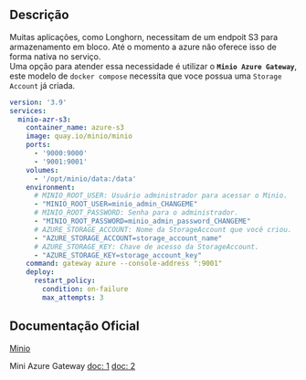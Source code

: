 ## Descrição
Muitas aplicações, como Longhorn, necessitam de um endpoit S3 para armazenamento em bloco. Até o momento a azure não oferece isso de forma nativa no serviço.  
Uma opção para atender essa necessidade é utilizar o **`Minio Azure Gateway`**, este modelo de `docker compose` necessita que voce possua uma `Storage Account` já criada.

```yaml
version: '3.9'
services:
  minio-azr-s3:
    container_name: azure-s3
    image: quay.io/minio/minio
    ports:
      - '9000:9000'
      - '9001:9001'
    volumes:
      - '/opt/minio/data:/data'
    environment:
      # MINIO_ROOT_USER: Usuário administrador para acessar o Minio. 
      - "MINIO_ROOT_USER=minio_admin_CHANGEME"
      # MINIO_ROOT_PASSWORD: Senha para o administrador.
      - "MINIO_ROOT_PASSWORD=minio_admin_password_CHANGEME"
      # AZURE_STORAGE_ACCOUNT: Nome da StorageAccount que você criou.
      - "AZURE_STORAGE_ACCOUNT=storage_account_name"
      # AZURE_STORAGE_KEY: Chave de acesso da StorageAccount.
      - "AZURE_STORAGE_KEY=storage_account_key" 
    command: gateway azure --console-address ":9001"
    deploy:
      restart_policy:
        condition: on-failure
        max_attempts: 3
```

## Documentação Oficial

[Minio](https://docs.min.io/minio/baremetal/introduction/minio-overview.html)  

Mini Azure Gateway [doc: 1](https://docs.min.io/docs/minio-gateway-for-azure.html) [doc: 2](https://docs.min.io/minio/baremetal/reference/minio-server/minio-gateway.html)